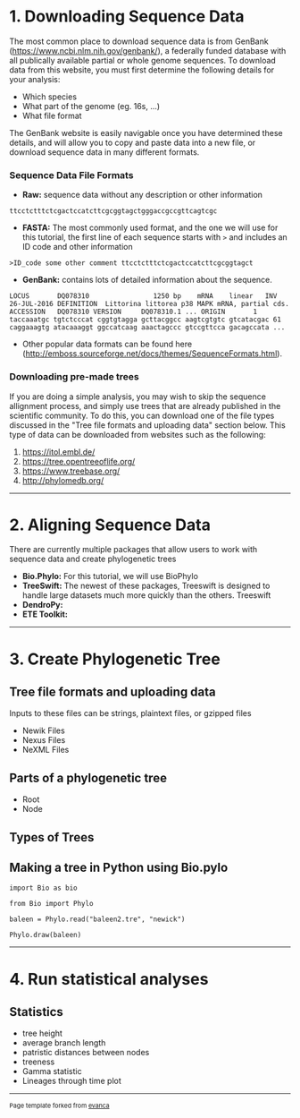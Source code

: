 # 1. Downloading Sequence Data 
The most common place to download sequence data is from GenBank (https://www.ncbi.nlm.nih.gov/genbank/), a federally funded database with all publically available partial or whole genome sequences. To download data from this website, you must first determine the following details for your analysis:
- Which species 
- What part of the genome (eg. 16s, ...)
- What file format 

The GenBank website is easily navigable once you have determined these details, and will allow you to copy and paste data into a new file, or download sequence data in many different formats. 
### Sequence Data File Formats 

- **Raw:** sequence data without any description or other information  

`ttcctctttctcgactccatcttcgcggtagctgggaccgccgttcagtcgc`
- **FASTA:** The most commonly used format, and the one we will use for this tutorial, the first line of each sequence starts with `>` and includes an ID code and other information

`>ID_code some other comment
ttcctctttctcgactccatcttcgcggtagct`
- **GenBank:** contains lots of detailed information about the sequence. 

`LOCUS       DQ078310                1250 bp    mRNA    linear   INV 26-JUL-2016
DEFINITION  Littorina littorea p38 MAPK mRNA, partial cds.
ACCESSION   DQ078310
VERSION     DQ078310.1
...
ORIGIN      
        1 taccaaatgc tgtctcccat cggtgtagga gcttacggcc aagtcgtgtc gtcatacgac
       61 caggaaagtg atacaaaggt ggccatcaag aaactagccc gtccgttcca gacagccata
...`

- Other popular data formats can be found here (http://emboss.sourceforge.net/docs/themes/SequenceFormats.html). 

### Downloading pre-made trees
If you are doing a simple analysis, you may wish to skip the sequence allignment process, and simply use trees that are already published in the scientific community. To do this, you can download one of the file types discussed in the "Tree file formats and uploading data" section below. This type of data can be downloaded from websites such as the following: 
1. https://itol.embl.de/
2. https://tree.opentreeoflife.org/
3. https://www.treebase.org/
4. http://phylomedb.org/ 
---
# 2. Aligning Sequence Data 
There are currently multiple packages that allow users to work with sequence data and create phylogenetic trees 
- **Bio.Phylo:** For this tutorial, we will use BioPhylo 
- **TreeSwift:** The newest of these packages, Treeswift is designed to handle large datasets much more quickly than the others. Treeswift 
- **DendroPy:**
- **ETE Toolkit:**
---

# 3. Create Phylogenetic Tree

## Tree file formats and uploading data

Inputs to these files can be strings, plaintext files, or gzipped files 

- Newik Files 
- Nexus Files 
- NeXML Files  

## Parts of a phylogenetic tree 
- Root 
- Node 

## Types of Trees 

## Making a tree in Python using Bio.pylo ##

`import Bio as bio`

`from Bio import Phylo`

`baleen = Phylo.read("baleen2.tre", "newick")`

`Phylo.draw(baleen)`

---
# 4. Run statistical analyses

## Statistics 
- tree height
- average branch length
- patristic distances between nodes 
- treeness 
- Gamma statistic 
- Lineages through time plot 

---
<p style="font-size:11px">Page template forked from <a href="https://github.com/evanca/quick-portfolio">evanca</a></p>
<!-- Remove above link if you don't want to attibute -->
